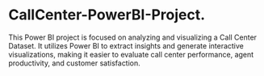 # CallCenter-PowerBI-Project.
This Power BI project is focused on analyzing and visualizing a Call Center Dataset. It utilizes Power BI to extract insights and generate interactive visualizations, making it easier to evaluate call center performance, agent productivity, and customer satisfaction.
